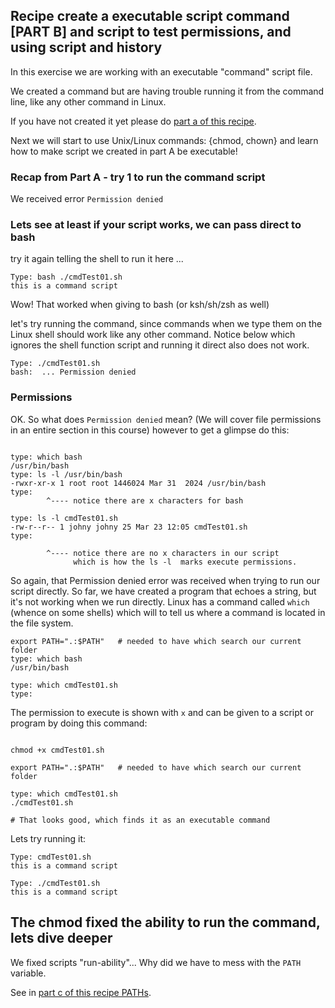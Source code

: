 ## Recipe create a executable script command [PART B] and script to test permissions, and using script and history

In this exercise we are working with an executable "command" script file. 

We created a command but are having trouble running it from the command line, like any
other command in Linux.

If you have not created it yet please do  [part a of this recipe](./003a_permission_on_a_script_to_execute.md).

Next we will start to use Unix/Linux commands: {chmod, chown} and learn how to make  script we created
in part A 
be executable!

### Recap from Part A - try 1 to run the command script

We received error `Permission denied`


### Lets see at least if your script works, we can pass direct to bash
try it again telling the shell to run it here ...

``` 
Type: bash ./cmdTest01.sh
this is a command script
```

Wow!  That worked when giving to bash (or ksh/sh/zsh as well)

let's try running the command, since commands when we type them on the
Linux shell should work like any other command.
Notice below which ignores the shell function script and running it direct
also does not work.

```
Type: ./cmdTest01.sh
bash:  ... Permission denied
```

### Permissions

OK. So what does `Permission denied` mean? (We will cover file permissions in an entire section in this course)
however to get a glimpse do this:

```

type: which bash
/usr/bin/bash
type: ls -l /usr/bin/bash
-rwxr-xr-x 1 root root 1446024 Mar 31  2024 /usr/bin/bash
type:
        ^---- notice there are x characters for bash

type: ls -l cmdTest01.sh
-rw-r--r-- 1 johny johny 25 Mar 23 12:05 cmdTest01.sh
type:

        ^---- notice there are no x characters in our script
              which is how the ls -l  marks execute permissions.
```

So again, that Permission denied error was received when trying to run our script directly. 
So far, we have created a program that echoes a string, but it's not working when
we run directly.
Linux has a command called `which` (whence on some shells) which will to tell us where a command
is located in the file system.

```
export PATH=".:$PATH"   # needed to have which search our current folder
type: which bash
/usr/bin/bash

type: which cmdTest01.sh
type:

```

The permission to execute is shown with `x` and can be given to a script or program
by doing this command:

```

chmod +x cmdTest01.sh

```


```
export PATH=".:$PATH"   # needed to have which search our current folder

type: which cmdTest01.sh
./cmdTest01.sh

# That looks good, which finds it as an executable command
```

Lets try running it:

```
Type: cmdTest01.sh
this is a command script

Type: ./cmdTest01.sh
this is a command script
```

##  The chmod fixed the ability to run the command, lets dive deeper

We fixed scripts "run-ability"...  Why did we have to mess with the `PATH` variable.

See in [part c of this recipe PATHs](./003c_permission_paths.md).
